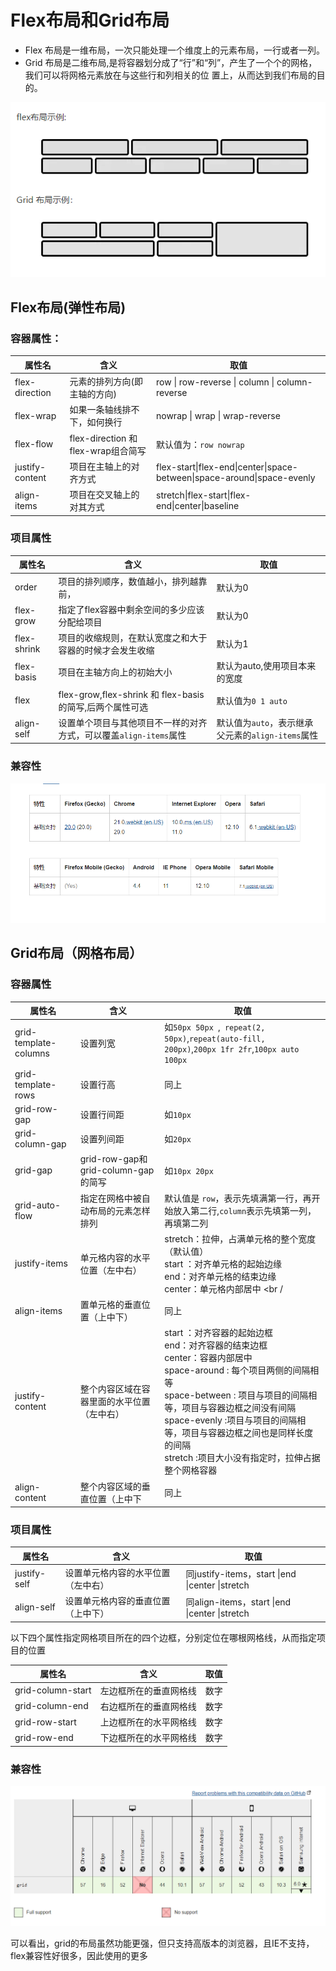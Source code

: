 # Flex布局和Grid布局

 * Flex 布局是一维布局，一次只能处理一个维度上的元素布局，一行或者一列。
 * Grid 布局是二维布局,是将容器划分成了“行”和“列”，产生了一个个的网格，我们可以将网格元素放在与这些行和列相关的位
 置上，从而达到我们布局的目的。
 
![](./image/16255333705228.png)

## Flex布局(弹性布局)

### 容器属性：

| 属性名          | 含义                                | 取值                                                         |
| --------------- | ----------------------------------- | ------------------------------------------------------------ |
| flex-direction  | 元素的排列方向(即主轴的方向)        | row \| row-reverse \| column \| column-reverse               |
| flex-wrap       | 如果一条轴线排不下，如何换行        | nowrap \| wrap \| wrap-reverse                               |
| flex-flow       | flex-direction 和 flex-wrap组合简写 | 默认值为：`row nowrap`                                       |
| justify-content | 项目在主轴上的对齐方式              | flex-start\|flex-end\|center\|space-between\|space-around\|space-evenly |
| align-items     | 项目在交叉轴上的对其方式            | stretch\|flex-start\|flex-end\|center\|baseline              |

### 项目属性

| 属性名      | 含义                                                         | 取值                                              |
| ----------- | ------------------------------------------------------------ | ------------------------------------------------- |
| order       | 项目的排列顺序，数值越小，排列越靠前，                       | 默认为0                                           |
| flex-grow   | 指定了flex容器中剩余空间的多少应该分配给项目                  | 默认为0                                           |
| flex-shrink | 项目的收缩规则，在默认宽度之和大于容器的时候才会发生收缩     | 默认为1                                           |
| flex-basis  | 项目在主轴方向上的初始大小                                   | 默认为auto,使用项目本来的宽度                     |
| flex        | flex-grow,flex-shrink 和 flex-basis的简写,后两个属性可选     | 默认值为`0 1 auto`                                |
| align-self  | 设置单个项目与其他项目不一样的对齐方式，可以覆盖`align-items`属性 | 默认值为`auto`，表示继承父元素的`align-items`属性 |


### 兼容性
![](./image/16255331434242.png)

## Grid布局（网格布局）

### 容器属性

| 属性名                | 含义                                       | 取值                                                         |
| --------------------- | ------------------------------------------ | ------------------------------------------------------------ |
| grid-template-columns | 设置列宽                                   | 如`50px 50px `,` repeat(2, 50px)`,`repeat(auto-fill, 200px)`,`200px 1fr 2fr`,`100px auto 100px` |
| grid-template-rows    | 设置行高                                   | 同上                                                         |
| grid-row-gap          | 设置行间距                                 | 如`10px`                                                     |
| grid-column-gap       | 设置列间距                                 | 如`20px`                                                     |
| grid-gap              | grid-row-gap和grid-column-gap的简写        | 如`10px 20px`                                                |
| grid-auto-flow        | 指定在网格中被自动布局的元素怎样排列       | 默认值是 `row`，表示先填满第一行，再开始放入第二行,`column`表示先填第一列，再填第二列 |
| justify-items         | 单元格内容的水平位置（左中右）             | stretch：拉伸，占满单元格的整个宽度（默认值）<br />start ：对齐单元格的起始边缘<br />end：对齐单元格的结束边缘<br />center：单元格内部居中 <br / |
| align-items           | 置单元格的垂直位置（上中下）               | 同上                                                         |
| justify-content       | 整个内容区域在容器里面的水平位置（左中右） | start ：对齐容器的起始边框<br />end：对齐容器的结束边框<br />center：容器内部居中 <br />space-around : 每个项目两侧的间隔相等<br/>space-between : 项目与项目的间隔相等，项目与容器边框之间没有间隔<br />space-evenly :项目与项目的间隔相等，项目与容器边框之间也是同样长度的间隔<br />stretch :项目大小没有指定时，拉伸占据整个网格容器 |
| align-content         | 整个内容区域的垂直位置（上中下             | 同上                                                         |

### 项目属性

| 属性名       | 含义                               | 取值                                            |
| ------------ | ---------------------------------- | ----------------------------------------------- |
| justify-self | 设置单元格内容的水平位置（左中右） | 同justify-items，start \|end \|center \|stretch |
| align-self   | 设置单元格内容的垂直位置（上中下） | 同align-items，start \|end \|center \|stretch   |

以下四个属性指定网格项目所在的四个边框，分别定位在哪根网格线，从而指定项目的位置

| 属性名            | 含义                   | 取值 |
| ----------------- | ---------------------- | ---- |
| grid-column-start | 左边框所在的垂直网格线 | 数字 |
| grid-column-end   | 右边框所在的垂直网格线 | 数字 |
| grid-row-start    | 上边框所在的水平网格线 | 数字 |
| grid-row-end      | 下边框所在的水平网格线 | 数字 |

### 兼容性

![](./image/1625535140325.png)

可以看出，grid的布局虽然功能更强，但只支持高版本的浏览器，且IE不支持，flex兼容性好很多，因此使用的更多